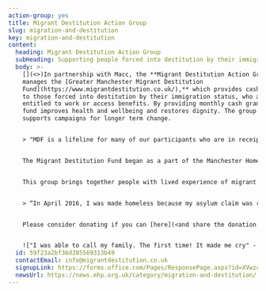 ```yaml
---
action-group: yes
title: Migrant Destitution Action Group
slug: migration-and-destitution
key: migration-and-destitution
content:
  heading: Migrant Destitution Action Group
  subHeading: Supporting people forced into destitution by their immigration status
  body: >-
    [](<>)I﻿n partnership with Macc, the **Migrant Destitution Action Group
    manages the [Greater Manchester Migrant Destitution
    Fund](https://www.migrantdestitution.co.uk/),** which provides cash grants
    to those forced into destitution by their immigration status, who are not
    entitled to work or access benefits. By providing monthly cash grants, the
    fund improves health and wellbeing and restores dignity. The group also
    supports campaigns for longer term change. 


    > "MDF is a lifeline for many of our participants who are in receipt of it. They are vulnerable and often dealing with other serious and challenging issues. They are survivors against the odds, and MDF makes their journey that bit more bearable" - Rashidah, Growing Together Levenshulme 


    The Migrant Destitution Fund began as a part of the Manchester Homelessness Partnership in 2017, when key action group **members with lived experience of destitution emphasised the benefits of cash grants in mitigating destitution**. Although the Fund has since expanded across Greater Manchester, it maintains ties to the MHP. 


    This group brings together people with lived experience of migrant destitution, and frontline organisations who support them, i﻿ncluding the **Boaz Trust, Growing Together Levenshulme, Equal Education Chances, Asylum Matters** and others. 


    > “In April 2016, I was made homeless because my asylum claim was refused. During that time, I realised I was less than nothing. There is no support available to make those people to give hope to a future, where he/she will be treated as a human. I joined MDF to change that.” Long-term MDF volunteer Lutfor  


    Please consider donating if you can [here](<and share the donation page to help sustain this crucial lifeline and restore dignity to some of the most marginalised in our society.>), and share the donation page to help sustain this crucial lifeline and restore dignity to some of the most marginalised in our society. 


    !["I was able to call my family. The first time! It made me cry" - Ruvimbo, asylum seeker, destitute for 7 years](/assets/uploads/mdf-5.png#thumbnail)
  id: 59f23a2bf36d285569313b49
  contactEmail: info@migrantdestitution.co.uk
  signupLink: https://forms.office.com/Pages/ResponsePage.aspx?id=XVwzcf1bkE61VN8N5KjjQkQ2JR41SuRLu92-3-tlPOtURDMzQjVZWEczSFdPS1M2SEZMR1RVTkpHVC4u
  newsUrl: https://news.mhp.org.uk/category/migration-and-destitution/
---
```

